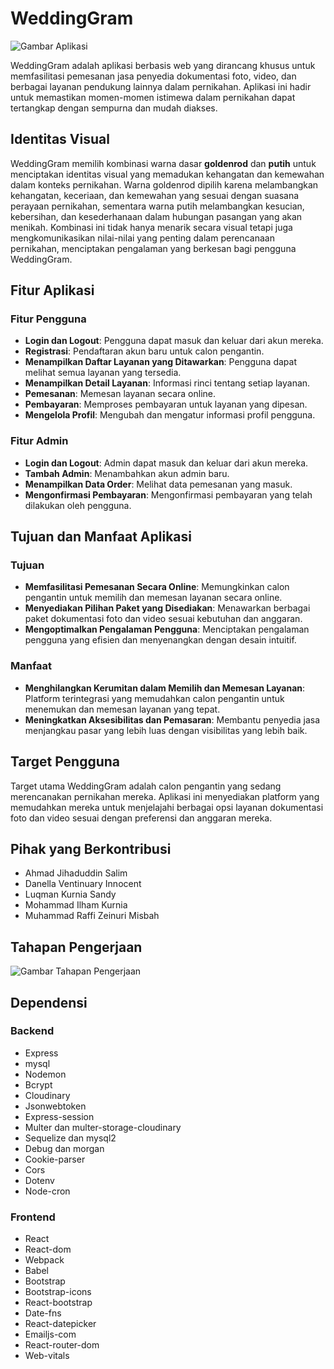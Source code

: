 # WeddingGram

![Gambar Aplikasi](https://drive.google.com/uc?export=view&id=1f-5fDMs_4ghreNLdekni4xw1BDwQ7Dfm)

WeddingGram adalah aplikasi berbasis web yang dirancang khusus untuk memfasilitasi pemesanan jasa penyedia dokumentasi foto, video, dan berbagai layanan pendukung lainnya dalam pernikahan. Aplikasi ini hadir untuk memastikan momen-momen istimewa dalam pernikahan dapat tertangkap dengan sempurna dan mudah diakses.

## Identitas Visual

WeddingGram memilih kombinasi warna dasar **goldenrod** dan **putih** untuk menciptakan identitas visual yang memadukan kehangatan dan kemewahan dalam konteks pernikahan. Warna goldenrod dipilih karena melambangkan kehangatan, keceriaan, dan kemewahan yang sesuai dengan suasana perayaan pernikahan, sementara warna putih melambangkan kesucian, kebersihan, dan kesederhanaan dalam hubungan pasangan yang akan menikah. Kombinasi ini tidak hanya menarik secara visual tetapi juga mengkomunikasikan nilai-nilai yang penting dalam perencanaan pernikahan, menciptakan pengalaman yang berkesan bagi pengguna WeddingGram.

## Fitur Aplikasi

### Fitur Pengguna

- **Login dan Logout**: Pengguna dapat masuk dan keluar dari akun mereka.
- **Registrasi**: Pendaftaran akun baru untuk calon pengantin.
- **Menampilkan Daftar Layanan yang Ditawarkan**: Pengguna dapat melihat semua layanan yang tersedia.
- **Menampilkan Detail Layanan**: Informasi rinci tentang setiap layanan.
- **Pemesanan**: Memesan layanan secara online.
- **Pembayaran**: Memproses pembayaran untuk layanan yang dipesan.
- **Mengelola Profil**: Mengubah dan mengatur informasi profil pengguna.

### Fitur Admin

- **Login dan Logout**: Admin dapat masuk dan keluar dari akun mereka.
- **Tambah Admin**: Menambahkan akun admin baru.
- **Menampilkan Data Order**: Melihat data pemesanan yang masuk.
- **Mengonfirmasi Pembayaran**: Mengonfirmasi pembayaran yang telah dilakukan oleh pengguna.

## Tujuan dan Manfaat Aplikasi

### Tujuan

- **Memfasilitasi Pemesanan Secara Online**: Memungkinkan calon pengantin untuk memilih dan memesan layanan secara online.
- **Menyediakan Pilihan Paket yang Disediakan**: Menawarkan berbagai paket dokumentasi foto dan video sesuai kebutuhan dan anggaran.
- **Mengoptimalkan Pengalaman Pengguna**: Menciptakan pengalaman pengguna yang efisien dan menyenangkan dengan desain intuitif.

### Manfaat

- **Menghilangkan Kerumitan dalam Memilih dan Memesan Layanan**: Platform terintegrasi yang memudahkan calon pengantin untuk menemukan dan memesan layanan yang tepat.
- **Meningkatkan Aksesibilitas dan Pemasaran**: Membantu penyedia jasa menjangkau pasar yang lebih luas dengan visibilitas yang lebih baik.

## Target Pengguna

Target utama WeddingGram adalah calon pengantin yang sedang merencanakan pernikahan mereka. Aplikasi ini menyediakan platform yang memudahkan mereka untuk menjelajahi berbagai opsi layanan dokumentasi foto dan video sesuai dengan preferensi dan anggaran mereka.

## Pihak yang Berkontribusi

- Ahmad Jihaduddin Salim
- Danella Ventinuary Innocent
- Luqman Kurnia Sandy
- Mohammad Ilham Kurnia
- Muhammad Raffi Zeinuri Misbah

## Tahapan Pengerjaan

![Gambar Tahapan Pengerjaan](https://drive.google.com/uc?export=view&id=14st3mxt4KtvM1_78ebRUHZN9lu1X7MZW)

## Dependensi

### Backend

- Express
- mysql
- Nodemon
- Bcrypt
- Cloudinary
- Jsonwebtoken
- Express-session
- Multer dan multer-storage-cloudinary
- Sequelize dan mysql2
- Debug dan morgan
- Cookie-parser
- Cors
- Dotenv
- Node-cron

### Frontend

- React
- React-dom
- Webpack
- Babel
- Bootstrap
- Bootstrap-icons
- React-bootstrap
- Date-fns
- React-datepicker
- Emailjs-com
- React-router-dom
- Web-vitals
